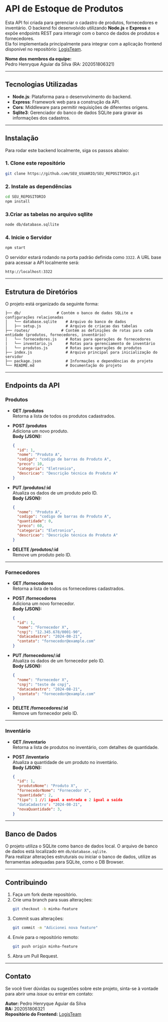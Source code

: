 
# API de Estoque de Produtos

Esta API foi criada para gerenciar o cadastro de produtos, fornecedores e inventário. O backend foi desenvolvido utilizando **Node.js** e **Express** e expõe endpoints REST para interagir com o banco de dados de produtos e fornecedores.  
Ela foi implementada principalmente para integrar com a aplicação frontend disponível no repositório: [LogisTeam](https://github.com/PeAguiar21/LogisTeam).

**Nome dos membros da equipe:**  
Pedro Henryque Aguiar da Silva (RA: 202051806321)

---

## Tecnologias Utilizadas

- **Node.js**: Plataforma para o desenvolvimento do backend.
- **Express**: Framework web para a construção da API.
- **Cors**: Middleware para permitir requisições de diferentes origens.
- **Sqlite3**: Gerenciador do banco de dados SQLite para gravar as informações dos cadastros.

---

## Instalação

Para rodar este backend localmente, siga os passos abaixo:

### 1. Clone este repositório

```bash
git clone https://github.com/SEU_USUARIO/SEU_REPOSITORIO.git
```

### 2. Instale as dependências

```bash
cd SEU_REPOSITORIO
npm install
```

### 3.Criar as tabelas no arquivo sqllite

```bash
node db/database.sqllite
```

### 4. Inicie o Servidor

```bash
npm start
```

O servidor estará rodando na porta padrão definida como `3322`. A URL base para acessar a API localmente será:

```text
http://localhost:3322
```

---

## Estrutura de Diretórios

O projeto está organizado da seguinte forma:

```plaintext
├── db/                # Contém o banco de dados SQLite e configurações relacionadas 
│   └── database.sqlite    # Arquivo do banco de dados    
│   ├── setup.js           # Arquivo de criacao das tabelas 
├── routes/              # Contém as definições de rotas para cada entidade (produtos, fornecedores, inventário)
│   └── fornecedores.js    # Rotas para operações de fornecedores
|   └── inventario.js      # Rotas para gerenciamento de inventário
|   └── produtos.js        # Rotas para operações de produtos
├── index.js               # Arquivo principal para inicialização do servidor
├── package.json           # Informações e dependências do projeto
└── README.md              # Documentação do projeto
```

---

## Endpoints da API

### Produtos

- **GET /produtos**  
  Retorna a lista de todos os produtos cadastrados.

- **POST /produtos**  
  Adiciona um novo produto.  
  **Body (JSON):**
  ```json
  {
    "id": 1,
    "nome": "Produto A",
    "codigo": "codigo de barras do Produto A",
    "preco": 10,
    "categoria": "Eletronico",
    "descricao": "Descrição técnica do Produto A"
  }
  ```

- **PUT /produtos/:id**  
  Atualiza os dados de um produto pelo ID.  
  **Body (JSON):**
  ```json
  {
    "nome": "Produto A",
    "codigo": "codigo de barras do Produto A",
    "quantidade": 0,
    "preco": 60,
    "categoria": "Eletronico",
    "descricao": "Descrição técnica do Produto A"
  }
  ```

- **DELETE /produtos/:id**  
  Remove um produto pelo ID.

---

### Fornecedores

- **GET /fornecedores**  
  Retorna a lista de todos os fornecedores cadastrados.

- **POST /fornecedores**  
  Adiciona um novo fornecedor.  
  **Body (JSON):**
  ```json
  {
    "id": 1,
    "nome": "Fornecedor X",
    "cnpj": "12.345.678/0001-90",
    "datacadastro": "2024-08-21",
    "contato": "fornecedor@example.com"
  }
  ```

- **PUT /fornecedores/:id**  
  Atualiza os dados de um fornecedor pelo ID.  
  **Body (JSON):**
  ```json
  {
    "nome": "Fornecedor X",
    "cnpj": "teste de cnpj",
    "datacadastro": "2024-08-21",
    "contato": "fornecedor@example.com"
  }
  ```

- **DELETE /fornecedores/:id**  
  Remove um fornecedor pelo ID.

---

### Inventário

- **GET /inventario**  
  Retorna a lista de produtos no inventário, com detalhes de quantidade.

- **POST /inventario**  
  Atualiza a quantidade de um produto no inventário.  
  **Body (JSON):**
  ```json
  {
    "id": 1,
    "produtoNome": "Produto X",
    "fornecedorNome": "Fornecedor X",
    "quantidade": 2,
    "tipo": 1 //1 igual a entrada e 2 igual a saida
    "dataCadastro": "2024-08-21",
    "novaQuantidade": 3,
  }
  ```

---

## Banco de Dados

O projeto utiliza o SQLite como banco de dados local. O arquivo de banco de dados está localizado em `db/database.sqlite`.  
Para realizar alterações estruturais ou iniciar o banco de dados, utilize as ferramentas adequadas para SQLite, como o DB Browser.

---

## Contribuindo

1. Faça um fork deste repositório.
2. Crie uma branch para suas alterações:
   ```bash
   git checkout -b minha-feature
   ```
3. Commit suas alterações:
   ```bash
   git commit -m "Adicionei nova feature"
   ```
4. Envie para o repositório remoto:
   ```bash
   git push origin minha-feature
   ```
5. Abra um Pull Request.

---

## Contato

Se você tiver dúvidas ou sugestões sobre este projeto, sinta-se à vontade para abrir uma *issue* ou entrar em contato:

**Autor:** Pedro Henryque Aguiar da Silva  
**RA:** 202051806321  
**Repositório do Frontend:** [LogisTeam](https://github.com/PeAguiar21/LogisTeam)
